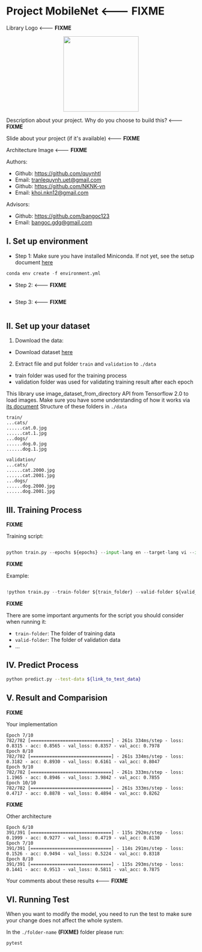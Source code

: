 # Project MobileNet <--- FIXME

Library Logo <--- **FIXME**

<p align="center">
    <img src='https://storage.googleapis.com/protonx-cloud-storage/transformer/protonx-transf.png' width=200 class="center">
</p>

Description about your project. Why do you choose to build this?  <--- **FIXME**

Slide about your project (if it's available) <--- **FIXME**

Architecture Image <--- **FIXME**


Authors:
- Github: https://github.com/quynhtl 
- Email: tranlequynh.uet@gmail.com 
- Github: https://github.com/NKNK-vn 
- Email: khoi.nkn12@gmail.com

Advisors:
- Github: https://github.com/bangoc123
- Email: bangoc.gdg@gmail.com

## I.  Set up environment
- Step 1: Make sure you have installed Miniconda. If not yet, see the setup document <a href="https://docs.conda.io/en/latest/miniconda.html">here</a>

```python
conda env create -f environment.yml
```

- Step 2: <--- **FIXME**
```

```

- Step 3: <--- **FIXME**

```

``` 

## II.  Set up your dataset

<!-- - Guide user how to download your data and set the data pipeline  -->
1. Download the data:
- Download dataset [here](https://storage.googleapis.com/mledu-datasets/cats_and_dogs_filtered.zip)
2. Extract file and put folder ```train``` and ```validation``` to ```./data``` 
- train folder was used for the training process
- validation folder was used for validating training result after each epoch

This library use image_dataset_from_directory API from Tensorflow 2.0 to load images. Make sure you have some understanding of how it works via [its document](https://www.tensorflow.org/api_docs/python/tf/keras/preprocessing/image_dataset_from_directory)
Structure of these folders in ```./data```

```
train/
...cats/
......cat.0.jpg
......cat.1.jpg
...dogs/
......dog.0.jpg
......dog.1.jpg
```

```
validation/
...cats/
......cat.2000.jpg
......cat.2001.jpg
...dogs/
......dog.2000.jpg
......dog.2001.jpg
```

<!-- - References: [NLP](https://github.com/bangoc123/transformer) and [CV](https://github.com/bangoc123/mlp-mixer) -->



## III. Training Process


**FIXME**

Training script:


```python

python train.py --epochs ${epochs} --input-lang en --target-lang vi --input-path ${path_to_en_text_file} --target-path ${path_to_vi_text_file}

```
**FIXME**

Example:

```python

!python train.py --train-folder ${train_folder} --valid-folder ${valid_folder} --num-classes 2 --patch-size 5 --image-size 150 --lr 0.0001 --epochs 200 --num-heads 12 

``` 
**FIXME**

There are some important arguments for the script you should consider when running it:

- `train-folder`: The folder of training data
- `valid-folder`: The folder of validation data
- ...

## IV. Predict Process

```bash
python predict.py --test-data ${link_to_test_data}
```

## V. Result and Comparision

**FIXME**

Your implementation
```
Epoch 7/10
782/782 [==============================] - 261s 334ms/step - loss: 0.8315 - acc: 0.8565 - val_loss: 0.8357 - val_acc: 0.7978
Epoch 8/10
782/782 [==============================] - 261s 334ms/step - loss: 0.3182 - acc: 0.8930 - val_loss: 0.6161 - val_acc: 0.8047
Epoch 9/10
782/782 [==============================] - 261s 333ms/step - loss: 1.1965 - acc: 0.8946 - val_loss: 3.9842 - val_acc: 0.7855
Epoch 10/10
782/782 [==============================] - 261s 333ms/step - loss: 0.4717 - acc: 0.8878 - val_loss: 0.4894 - val_acc: 0.8262

```

**FIXME**

Other architecture

```
Epoch 6/10
391/391 [==============================] - 115s 292ms/step - loss: 0.1999 - acc: 0.9277 - val_loss: 0.4719 - val_acc: 0.8130
Epoch 7/10
391/391 [==============================] - 114s 291ms/step - loss: 0.1526 - acc: 0.9494 - val_loss: 0.5224 - val_acc: 0.8318
Epoch 8/10
391/391 [==============================] - 115s 293ms/step - loss: 0.1441 - acc: 0.9513 - val_loss: 0.5811 - val_acc: 0.7875
```

Your comments about these results <--- **FIXME**


## VI. Running Test

When you want to modify the model, you need to run the test to make sure your change does not affect the whole system.

In the `./folder-name` **(FIXME)** folder please run:

```bash
pytest
```


